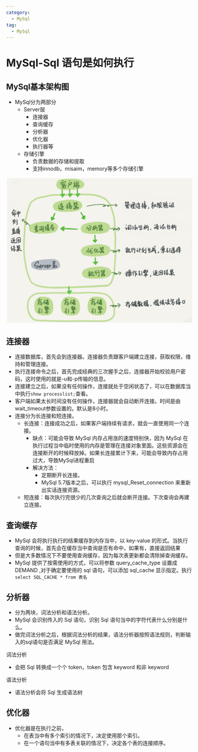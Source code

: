 ```yaml
---
category:
  - MySql
tag:
  - MySql
---
```

# MySql-Sql 语句是如何执行

## MySql基本架构图

- MySql分为两部分
  - Server层
    - 连接器
    - 查询缓存
    - 分析器
    - 优化器
    - 执行器等
  - 存储引擎
    - 负责数据的存储和提取
    - 支持innodb，misaim，memory等多个存储引擎

![Snipaste_2023-10-12_23-32-49](./images/Snipaste_2023-10-12_23-32-49.png)

## 连接器

- 连接数据库，首先会到连接器。连接器负责跟客户端建立连接，获取权限，维持和管理连接。
- 执行连接命令之后，首先完成经典的三次握手之后，连接器开始校验用户密码，这时使用的就是-u和-p传输的信息。
- 连接建立之后，如果没有任何操作，连接就处于空闲状态了，可以在数据库当中执行`show processlist;`查看。
- 客户端如果太长时间没有任何操作，连接器就会自动断开连接。时间是由wait_timeout参数设置的。默认是8小时。
- 连接分为长连接和短连接。
  - 长连接：连接成功之后，如果客户端持续有请求，就会一直使用同一个连接。
    - 缺点：可能会导致 MySql 内存占用涨的速度特别快，因为 MySql 在执行过程当中临时使用的内存是管理在连接对象里面。这些资源会在连接断开的时候释放掉。如果长连接累计下来，可能会导致内存占用过大，导致MySql进程重启
    - 解决方法：
      - 定期断开长连接。
      - MySql 5.7版本之后，可以执行 mysql_Reset_connection 来重新出实话连接资源。
  - 短连接：每次执行完很少的几次查询之后就会断开连接。下次查询会再建立连接。

## 查询缓存

- MySql 会将执行执行的结果缓存到内存当中，以 key-value 的形式。当执行查询的时候，首先会在缓存当中查询是否有命中，如果有，直接返回结果
- 但是大多数情况下不要使用查询缓存，因为每次表更新都会清除掉查询缓存。
- MySql 提供了按需使用的方式，可以将参数 query_cache_type 设置成 DEMAND ,对于确定要使用的 sql 语句，可以添加 sql_cache 显示指定。执行`select SQL_CACHE * from 表名`

## 分析器

- 分为两块，词法分析和语法分析。
- MySql 会识别传入的 Sql 语句，识别 Sql 语句当中的字符代表什么分别是什么。
- 做完词法分析之后，根据词法分析的结果，语法分析器按照语法规则，判断输入的sql语句是否满足 MySql 用法。

词法分析

- 会把 Sql 转换成一个个 token，token 包含 keyword 和非 keyword

语法分析

- 语法分析会将 Sql 生成语法树

## 优化器

- 优化器是在执行之前，
  - 在表当中有多个索引的情况下，决定使用那个索引。
  - 在一个语句当中有多表关联的情况下，决定各个表的连接顺序。

